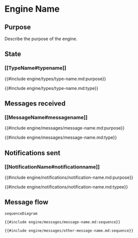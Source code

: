 <div class="engine">

# Engine Name

## Purpose

<!-- --8<-- [start:purpose] -->
Describe the purpose of the engine.
<!-- --8<-- [end:purpose] -->

## State

<!-- List of types that are part of the state maintained by the engine. Optional -->

### [[TypeName#typename]]

{{#include engine/types/type-name.md:purpose}}

{{#include engine/types/type-name.md:type}}

## Messages received

<!-- List of messages received by the engine -->

### [[MessageName#messagename]]

{{#include engine/messages/message-name.md:purpose}}

{{#include engine/messages/message-name.md:type}}

## Notifications sent

<!-- List of notifications sent by the engine. Optional -->

### [[NotificationName#notificationname]]

{{#include engine/notifications/notification-name.md:purpose}}

{{#include engine/notifications/notification-name.md:typee}}

## Message flow

<!-- Sequence diagram for the engine with all messages -->

<!-- --8<-- [start:messages] -->
```mermaid
sequenceDiagram

{{#include engine/messages/message-name.md:sequence}}

{{#include engine/messages/other-message-name.md:sequence}}
```
<!-- --8<-- [end:messages] -->

</div>
